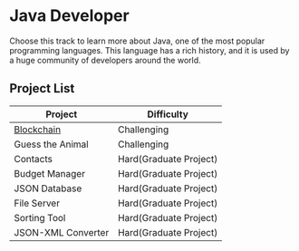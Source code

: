 # Java Developer

Choose this track to learn more about Java, one of the most popular programming languages. This language has a rich history, and it is used by a huge community of developers around the world.

## Project List

| Project | Difficulty |
| -- | -- |
| [Blockchain](./Blockchain/) | Challenging |
| Guess the Animal | Challenging |
| Contacts | Hard(Graduate Project) |
| Budget Manager | Hard(Graduate Project) |
| JSON Database | Hard(Graduate Project) |
| File Server | Hard(Graduate Project) |
| Sorting Tool | Hard(Graduate Project) |
| JSON-XML Converter | Hard(Graduate Project) |